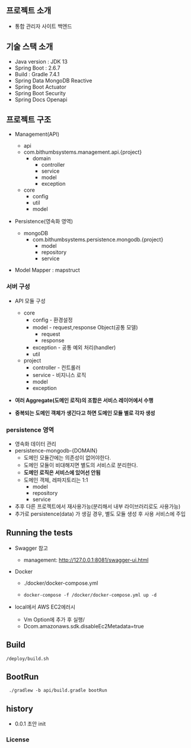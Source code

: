 ## **프로젝트 소개**
- 통합 관리자 사이트 백엔드

## **기술 스택 소개**

- Java version : JDK 13
- Spring Boot : 2.6.7
- Build : Gradle 7.4.1
- Spring Data MongoDB Reactive
- Spring Boot Actuator
- Spring Boot Security
- Spring Docs Openapi

## **프로젝트 구조**

- Management(API)
    - api
    - com.bithumbsystems.management.api.{project}
        - domain 
            - controller
            - service
            - model
            - exception
    - core
      - config
      - util
      - model

- Persistence(영속화 영역)
  - mongoDB
    - com.bithumbsystems.persistence.mongodb.{project}
      - model
      - repository
      - service

- Model Mapper : mapstruct

### **서버 구성**

- API 모듈 구성
  - core
      - config - 환경설정
      - model - request,response Object(공통 모델)
        - request
        - response
      - exception - 공통 예외 처리(handler)
      - util
  - project
    - controller - 컨트롤러
    - service - 비지니스 로직
    - model
    - exception

- **여러 Aggregate(도메인 로직)의 조합은 서비스 레이어에서 수행**
- **중복되는 도메인 객체가 생긴다고 하면 도메인 모듈 별로 각자 생성**

### **persistence 영역**

- 영속화 데이터 관리
- persistence-mongodb-{DOMAIN}
    - 도메인 모듈간에는 의존성이 없어야한다.
    - 도메인 모듈이 비대해지면 별도의 서비스로 분리한다.
  - **도메인 로직은 서비스에 있어선 안됨**
  - 도메인 객체, 레파지토리는 1:1
      - model
      - repository
      - service
- 추후 다른 프로젝트에서 재사용가능(분리해서 내부 라이브러리로도 사용가능)
- 추가로 persistence(data) 가 생길 경우, 별도 모듈 생성 후 사용 서비스에 주입

## Running the tests
- Swagger 참고
    - management: http://127.0.0.1:8081/swagger-ui.html
- Docker
    - ./docker/docker-compose.yml
    - ```shell
      docker-compose -f /docker/docker-compose.yml up -d
      ```

- local에서 AWS EC2에러시 
  - Vm Option에 추가 후 실행/
  - Dcom.amazonaws.sdk.disableEc2Metadata=true

## Build
```shell
/deploy/build.sh
```

## BootRun
```shell
 ./gradlew -b api/build.gradle bootRun
```

## history
- 0.0.1 초안 init

### License